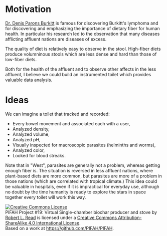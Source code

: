 # Motivation

[Dr. Denis Parons Burkitt](http://en.wikipedia.org/wiki/Denis_Parsons_Burkitt) is famous for discovering Burkitt's
lymphoma and for discovering and emphasizing the importance of dietary fiber for human health.  In particular his 
research led to the observation that many diseases afflicting affluent nations are diseases of excess.

The quality of diet is relatively easy to observe in the stool.  High-fiber diets produce volumninous stools which
are less dense and hard than those of low-fiber diets.

Both for the health of the affluent and to observe other affects in the less affluent, I believe we could build
an instrumented toilet which provides valuable data analysis.

# Ideas

We can imagine a toilet that tracked and recorded:
* Every bowel movement and associated each with a user,
* Analyzed density,
* Analyzed volume,
* Analyzed pH,
* Visually inspected for macroscopic parasites (helminths and worms),
* Analyzed color,
* Looked for blood streaks.

Note that in "West", parasites are generally not a problem, whereas getting enough fiber is. The situation
is reversed in less affluent nations, where plant-based diets are more common, but parasites are more
of a problem in those nations (which are correlated with tropical climate.) This idea could be valuable
in hospitals, even if it is impractical for everyday use, although no doubt by the time humanity 
is ready to explore the stars in space together every toilet will work this way.

<a rel="license" href="http://creativecommons.org/licenses/by-sa/4.0/"><img alt="Creative Commons License" style="border-width:0" src="https://i.creativecommons.org/l/by-sa/4.0/88x31.png" /></a><br /><span xmlns:dct="http://purl.org/dc/terms/" href="http://purl.org/dc/dcmitype/Text" property="dct:title" rel="dct:type">PIFAH Project #19: Virtual Single-chamber biochar producer and stove</span> by <a xmlns:cc="http://creativecommons.org/ns#" href="https://github.com/PIFAH/PIFAH" property="cc:attributionName" rel="cc:attributionURL">Robert L. Read</a> is licensed under a <a rel="license" href="http://creativecommons.org/licenses/by-sa/4.0/">Creative Commons Attribution-ShareAlike 4.0 International License</a>.<br />Based on a work at <a xmlns:dct="http://purl.org/dc/terms/" href="https://github.com/PIFAH/PIFAH" rel="dct:source">https://github.com/PIFAH/PIFAH</a>.
